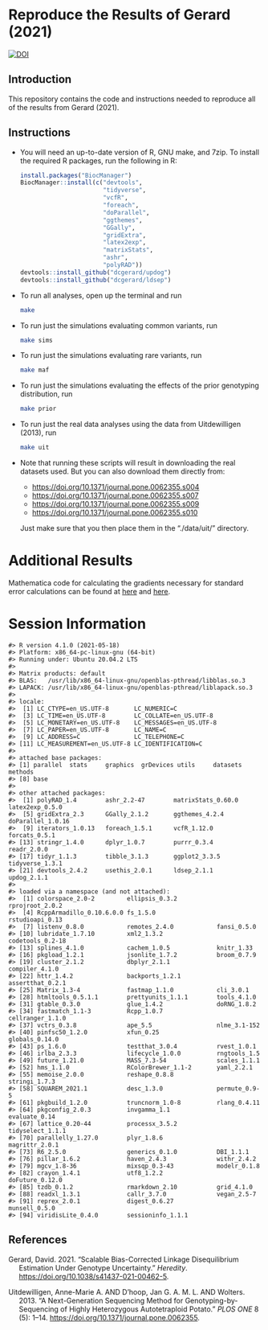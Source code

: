 
<!-- README.md is generated from README.Rmd. Please edit that file -->

# Reproduce the Results of Gerard (2021)

[![DOI](https://zenodo.org/badge/289036114.svg)](https://zenodo.org/badge/latestdoi/289036114)

## Introduction

This repository contains the code and instructions needed to reproduce
all of the results from Gerard (2021).

## Instructions

-   You will need an up-to-date version of R, GNU make, and 7zip. To
    install the required R packages, run the following in R:

    ``` r
    install.packages("BiocManager")
    BiocManager::install(c("devtools", 
                           "tidyverse", 
                           "vcfR",
                           "foreach",
                           "doParallel", 
                           "ggthemes", 
                           "GGally",
                           "gridExtra",
                           "latex2exp",
                           "matrixStats",
                           "ashr",
                           "polyRAD"))
    devtools::install_github("dcgerard/updog")
    devtools::install_github("dcgerard/ldsep")
    ```

-   To run all analyses, open up the terminal and run

    ``` bash
    make
    ```

-   To run just the simulations evaluating common variants, run

    ``` bash
    make sims
    ```

-   To run just the simulations evaluating rare variants, run

    ``` bash
    make maf
    ```

-   To run just the simulations evaluating the effects of the prior
    genotyping distribution, run

    ``` bash
    make prior
    ```

-   To run just the real data analyses using the data from
    Uitdewilligen (2013), run

    ``` bash
    make uit
    ```

-   Note that running these scripts will result in downloading the real
    datasets used. But you can also download them directly from:

    -   <https://doi.org/10.1371/journal.pone.0062355.s004>
    -   <https://doi.org/10.1371/journal.pone.0062355.s007>
    -   <https://doi.org/10.1371/journal.pone.0062355.s009>
    -   <https://doi.org/10.1371/journal.pone.0062355.s010>

    Just make sure that you then place them in the “./data/uit/”
    directory.

# Additional Results

Mathematica code for calculating the gradients necessary for standard
error calculations can be found at [here](./code/gradients.nb) and
[here](./code/gradients.md).

# Session Information

    #> R version 4.1.0 (2021-05-18)
    #> Platform: x86_64-pc-linux-gnu (64-bit)
    #> Running under: Ubuntu 20.04.2 LTS
    #> 
    #> Matrix products: default
    #> BLAS:   /usr/lib/x86_64-linux-gnu/openblas-pthread/libblas.so.3
    #> LAPACK: /usr/lib/x86_64-linux-gnu/openblas-pthread/liblapack.so.3
    #> 
    #> locale:
    #>  [1] LC_CTYPE=en_US.UTF-8       LC_NUMERIC=C              
    #>  [3] LC_TIME=en_US.UTF-8        LC_COLLATE=en_US.UTF-8    
    #>  [5] LC_MONETARY=en_US.UTF-8    LC_MESSAGES=en_US.UTF-8   
    #>  [7] LC_PAPER=en_US.UTF-8       LC_NAME=C                 
    #>  [9] LC_ADDRESS=C               LC_TELEPHONE=C            
    #> [11] LC_MEASUREMENT=en_US.UTF-8 LC_IDENTIFICATION=C       
    #> 
    #> attached base packages:
    #> [1] parallel  stats     graphics  grDevices utils     datasets  methods  
    #> [8] base     
    #> 
    #> other attached packages:
    #>  [1] polyRAD_1.4        ashr_2.2-47        matrixStats_0.60.0 latex2exp_0.5.0   
    #>  [5] gridExtra_2.3      GGally_2.1.2       ggthemes_4.2.4     doParallel_1.0.16 
    #>  [9] iterators_1.0.13   foreach_1.5.1      vcfR_1.12.0        forcats_0.5.1     
    #> [13] stringr_1.4.0      dplyr_1.0.7        purrr_0.3.4        readr_2.0.0       
    #> [17] tidyr_1.1.3        tibble_3.1.3       ggplot2_3.3.5      tidyverse_1.3.1   
    #> [21] devtools_2.4.2     usethis_2.0.1      ldsep_2.1.1        updog_2.1.1       
    #> 
    #> loaded via a namespace (and not attached):
    #>  [1] colorspace_2.0-2         ellipsis_0.3.2           rprojroot_2.0.2         
    #>  [4] RcppArmadillo_0.10.6.0.0 fs_1.5.0                 rstudioapi_0.13         
    #>  [7] listenv_0.8.0            remotes_2.4.0            fansi_0.5.0             
    #> [10] lubridate_1.7.10         xml2_1.3.2               codetools_0.2-18        
    #> [13] splines_4.1.0            cachem_1.0.5             knitr_1.33              
    #> [16] pkgload_1.2.1            jsonlite_1.7.2           broom_0.7.9             
    #> [19] cluster_2.1.2            dbplyr_2.1.1             compiler_4.1.0          
    #> [22] httr_1.4.2               backports_1.2.1          assertthat_0.2.1        
    #> [25] Matrix_1.3-4             fastmap_1.1.0            cli_3.0.1               
    #> [28] htmltools_0.5.1.1        prettyunits_1.1.1        tools_4.1.0             
    #> [31] gtable_0.3.0             glue_1.4.2               doRNG_1.8.2             
    #> [34] fastmatch_1.1-3          Rcpp_1.0.7               cellranger_1.1.0        
    #> [37] vctrs_0.3.8              ape_5.5                  nlme_3.1-152            
    #> [40] pinfsc50_1.2.0           xfun_0.25                globals_0.14.0          
    #> [43] ps_1.6.0                 testthat_3.0.4           rvest_1.0.1             
    #> [46] irlba_2.3.3              lifecycle_1.0.0          rngtools_1.5            
    #> [49] future_1.21.0            MASS_7.3-54              scales_1.1.1            
    #> [52] hms_1.1.0                RColorBrewer_1.1-2       yaml_2.2.1              
    #> [55] memoise_2.0.0            reshape_0.8.8            stringi_1.7.3           
    #> [58] SQUAREM_2021.1           desc_1.3.0               permute_0.9-5           
    #> [61] pkgbuild_1.2.0           truncnorm_1.0-8          rlang_0.4.11            
    #> [64] pkgconfig_2.0.3          invgamma_1.1             evaluate_0.14           
    #> [67] lattice_0.20-44          processx_3.5.2           tidyselect_1.1.1        
    #> [70] parallelly_1.27.0        plyr_1.8.6               magrittr_2.0.1          
    #> [73] R6_2.5.0                 generics_0.1.0           DBI_1.1.1               
    #> [76] pillar_1.6.2             haven_2.4.3              withr_2.4.2             
    #> [79] mgcv_1.8-36              mixsqp_0.3-43            modelr_0.1.8            
    #> [82] crayon_1.4.1             utf8_1.2.2               doFuture_0.12.0         
    #> [85] tzdb_0.1.2               rmarkdown_2.10           grid_4.1.0              
    #> [88] readxl_1.3.1             callr_3.7.0              vegan_2.5-7             
    #> [91] reprex_2.0.1             digest_0.6.27            munsell_0.5.0           
    #> [94] viridisLite_0.4.0        sessioninfo_1.1.1

## References

<div id="refs" class="references csl-bib-body hanging-indent">

<div id="ref-gerard2021fast" class="csl-entry">

Gerard, David. 2021. “Scalable Bias-Corrected Linkage Disequilibrium
Estimation Under Genotype Uncertainty.” *Heredity*.
<https://doi.org/10.1038/s41437-021-00462-5>.

</div>

<div id="ref-uitdewilligen2013next" class="csl-entry">

Uitdewilligen, Anne-Marie A. AND D’hoop, Jan G. A. M. L. AND Wolters.
2013. “A Next-Generation Sequencing Method for Genotyping-by-Sequencing
of Highly Heterozygous Autotetraploid Potato.” *PLOS ONE* 8 (5): 1–14.
<https://doi.org/10.1371/journal.pone.0062355>.

</div>

</div>
